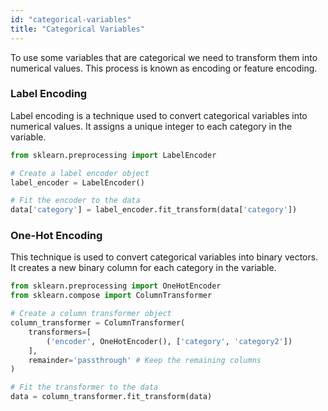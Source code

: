 ```yaml
---
id: "categorical-variables"
title: "Categorical Variables"
---
```


To use some variables that are categorical we need to transform them into numerical values. This process is known as encoding or feature encoding.

### Label Encoding

Label encoding is a technique used to convert categorical variables into numerical values. It assigns a unique integer to each category in the variable.

```python
from sklearn.preprocessing import LabelEncoder

# Create a label encoder object
label_encoder = LabelEncoder()

# Fit the encoder to the data
data['category'] = label_encoder.fit_transform(data['category'])
```

### One-Hot Encoding

This technique is used to convert categorical variables into binary vectors. It creates a new binary column for each category in the variable.

```python
from sklearn.preprocessing import OneHotEncoder
from sklearn.compose import ColumnTransformer

# Create a column transformer object
column_transformer = ColumnTransformer(
    transformers=[
        ('encoder', OneHotEncoder(), ['category', 'category2'])
    ],
    remainder='passthrough' # Keep the remaining columns
)

# Fit the transformer to the data
data = column_transformer.fit_transform(data)
```
